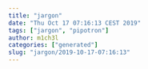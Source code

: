 ```yaml
---
title: "jargon"
date: "Thu Oct 17 07:16:13 CEST 2019"
tags: ["jargon", "pipotron"]
author: m1ch3l
categories: ["generated"]
slug: "jargon/2019-10-17-07:16:13"
---
```




